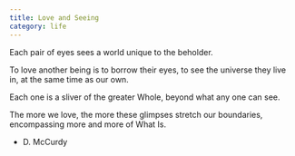 ```yaml
---
title: Love and Seeing
category: life
---
```


Each pair of eyes
sees a world
unique
to the beholder.

To love another being
is to borrow their eyes,
to see the universe
they live in,
at the same time
as our own.

Each one is a sliver
of the greater Whole,
beyond what any one
can see.

The more we love,
the more these glimpses
stretch our boundaries,
encompassing
more and more
of What Is.

- D. McCurdy
